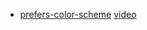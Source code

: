 
- [prefers-color-scheme](https://developer.mozilla.org/zh-CN/docs/Web/CSS/@media/prefers-color-scheme)
[video](https://www.bilibili.com/video/BV1sb4y1G7c8/?spm_id_from=333.788.top_right_bar_window_history.content.click&vd_source=62c8a03e66ff063b9af3e473fadb8049)

